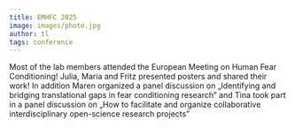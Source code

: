 ```yaml
---
title: EMHFC 2025
image: images/photo.jpg
author: tl
tags: conference
---
```


Most of the lab members attended the European Meeting on Human Fear Conditioning! Julia, Maria and Fritz presented posters and shared their work! In addition Maren organized a panel discussion on „Identifying and bridging translational gaps in fear conditioning research” and Tina took part in a panel discussion on „How to facilitate and organize collaborative interdisciplinary open-science research projects”

